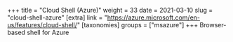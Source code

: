 +++
title = "Cloud Shell (Azure)"
weight = 33
date = 2021-03-10
slug = "cloud-shell-azure"
[extra]
link = "https://azure.microsoft.com/en-us/features/cloud-shell/"
[taxonomies]
groups = ["msazure"]
+++
Browser-based shell for Azure

